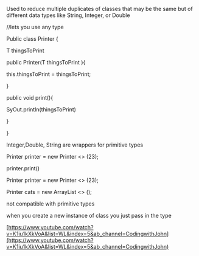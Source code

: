 Used to reduce multiple duplicates of classes that may be the same but of different data types like String, Integer, or Double

//lets you use any type

Public class Printer <T>{

T thingsToPrint

public Printer(T thingsToPrint ){

this.thingsToPrint = thingsToPrint;

}

public void print(){

SyOut.println(thingsToPrint)

}

}

Integer,Double, String are wrappers for primitive types

Printer <Integer> printer = new Printer <> (23);

printer.print()

Printer <Double> printer = new Printer <> (23);

Printer <Cat> cats = new ArrayList <> ();

not compatible with primitive types

when you create a new instance of class you just pass in the type

[https://www.youtube.com/watch?v=K1iu1kXkVoA&list=WL&index=5&ab_channel=CodingwithJohn](https://www.youtube.com/watch?v=K1iu1kXkVoA&list=WL&index=5&ab_channel=CodingwithJohn)